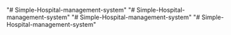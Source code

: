 "# Simple-Hospital-management-system" 
"# Simple-Hospital-management-system" 
"# Simple-Hospital-management-system" 
"# Simple-Hospital-management-system" 
